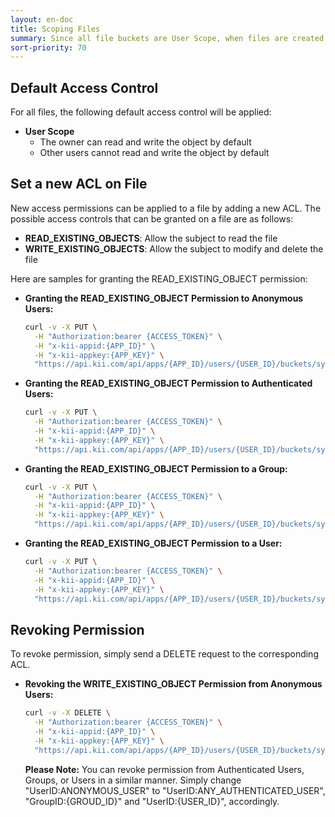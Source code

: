 ```yaml
---
layout: en-doc
title: Scoping Files
summary: Since all file buckets are User Scope, when files are created they default to being only accessible to that user.
sort-priority: 70
---
```

## Default Access Control

For all files, the following default access control will be applied:

* **User Scope**
    * The owner can read and write the object by default
    * Other users cannot read and write the object by default

## Set a new ACL on File

New access permissions can be applied to a file by adding a new ACL.  The possible access controls that can be granted on a file are as follows:

* **READ\_EXISTING\_OBJECTS**: Allow the subject to read the file
* **WRITE\_EXISTING\_OBJECTS**: Allow the subject to modify and delete the file

Here are samples for granting the READ\_EXISTING\_OBJECT permission:

* **Granting the READ\_EXISTING\_OBJECT Permission to Anonymous Users:**

    ```sh
    curl -v -X PUT \
      -H "Authorization:bearer {ACCESS_TOKEN}" \
      -H "x-kii-appid:{APP_ID}" \
      -H "x-kii-appkey:{APP_KEY}" \
      "https://api.kii.com/api/apps/{APP_ID}/users/{USER_ID}/buckets/sync:{BUCKET_NAME}/objects/{OBJECT_ID}/acl/READ_EXISTING_OBJECT/UserID:ANONYMOUS_USER"
    ```

* **Granting the READ\_EXISTING\_OBJECT Permission to Authenticated Users:**

    ```sh
    curl -v -X PUT \
      -H "Authorization:bearer {ACCESS_TOKEN}" \
      -H "x-kii-appid:{APP_ID}" \
      -H "x-kii-appkey:{APP_KEY}" \
      "https://api.kii.com/api/apps/{APP_ID}/users/{USER_ID}/buckets/sync:{BUCKET_NAME}/objects/{OBJECT_ID}/acl/READ_EXISTING_OBJECT/UserID:ANY_AUTHENTICATED_USER"
    ```

* **Granting the READ\_EXISTING\_OBJECT Permission to a Group:**

    ```sh
    curl -v -X PUT \
      -H "Authorization:bearer {ACCESS_TOKEN}" \
      -H "x-kii-appid:{APP_ID}" \
      -H "x-kii-appkey:{APP_KEY}" \
      "https://api.kii.com/api/apps/{APP_ID}/users/{USER_ID}/buckets/sync:{BUCKET_NAME}/objects/{OBJECT_ID}/acl/READ_EXISTING_OBJECT/GroupID:{GROUP_ID}"
    ```

* **Granting the READ\_EXISTING\_OBJECT Permission** **to a User:**

    ```sh
    curl -v -X PUT \
      -H "Authorization:bearer {ACCESS_TOKEN}" \
      -H "x-kii-appid:{APP_ID}" \
      -H "x-kii-appkey:{APP_KEY}" \
      "https://api.kii.com/api/apps/{APP_ID}/users/{USER_ID}/buckets/sync:{BUCKET_NAME}/objects/{OBJECT_ID}/acl/READ_EXISTING_OBJECT/UserID:{USER_ID}"
    ```

## Revoking Permission

To revoke permission, simply send a DELETE request to the corresponding ACL.

* **Revoking the WRITE\_EXISTING\_OBJECT Permission from Anonymous Users:**

    ```sh
    curl -v -X DELETE \
      -H "Authorization:bearer {ACCESS_TOKEN}" \
      -H "x-kii-appid:{APP_ID}" \
      -H "x-kii-appkey:{APP_KEY}" \
      "https://api.kii.com/api/apps/{APP_ID}/users/{USER_ID}/buckets/sync:{BUCKET_NAME}/objects/{OBJECT_ID}/acl/WRITE_EXISTING_OBJECT/UserID:ANONYMOUS_USER"
    ```

    **Please Note:** You can revoke permission from Authenticated Users, Groups, or Users in a similar manner. Simply change "UserID:ANONYMOUS\_USER" to "UserID:ANY\_AUTHENTICATED\_USER", "GroupID:{GROUD\_ID}" and "UserID:{USER\_ID}", accordingly.
